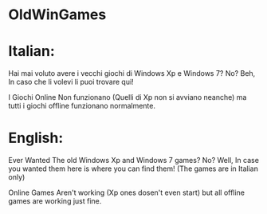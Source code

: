 # OldWinGames
# Italian:

Hai mai voluto avere i vecchi giochi di Windows Xp e Windows 7? No? Beh, In caso che li volevi li puoi trovare qui!

I Giochi Online Non funzionano (Quelli di Xp non si avviano neanche) ma tutti i giochi offline funzionano normalmente.


# English:

Ever Wanted The old Windows Xp and Windows 7 games? No? Well, In case you wanted them here is where you can find them! (The games are in Italian only)

Online Games Aren't working (Xp ones dosen't even start) but all offline games are working just fine.
